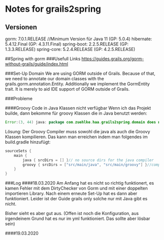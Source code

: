 # Notes for grails2spring
## Versionen
gorm: 7.0.1.RELEASE //Minimum Version für Java 11 (GP: 5.0.4)
hibernate: 5.4.12.Final (GP: 4.3.11.Final)
spring-boot: 2.2.5.RELEASE (GP: 1.3.3.RELEASE)
spring-core: 5.2.4.RELEASE (GP: 4.2.5.RELEASE)

##Spring with gorm
###Usefull Links
https://guides.grails.org/gorm-without-grails/guide/index.html

###Set-Up Domain
We are using GORM outside of Grails. Because of that, we need to annotate our domain classes with the grails.gorm.annotation.Entity. Additionally we implement the GormEntity trait. It is merely to aid IDE support of GORM outside of Grails.

###Probleme

####Groovy Code in Java Klassen nicht verfügbar
Wenn ich das Projekt builde, dann bekomme für groovy Klassen die in Java benutzt werden:
````java
Error:(3, 44) java: package com.zuehlke.haa.grails2spring.domain does not exist
`````
Lösung:
Der Groovy Compiler muss sowohl die java als auch die Groovy Klassen kompilieren.
Das kann man erreichen indem man folgendes im build.gradle hinzufügt:
```groovy
sourceSets {
    main {
        java { srcDirs = [] }// no source dirs for the java compiler
        groovy { srcDirs = ["src/main/java", "src/main/groovy"] }//compile everything in src/ with groovyc
    }
}
```

###Log
####18.03.2020
Am Anfang hat es nicht so richtig funktionert, es kamen Fehler mit dem DirtyChecker von Gorm und mit einer doppelten importieren Library.
Nach einem erneute Set-Up hat es dann aber funktioniert. Leider ist der Guide grails only solche nur mit Java gibt es nicht.

Bisher sieht es aber gut aus. (Offen ist noch die Konfiguration, aus irgendeinem Grund hat es nur im yml funktioniert. Das sollte aber lösbar sein)

####19.03.2020

